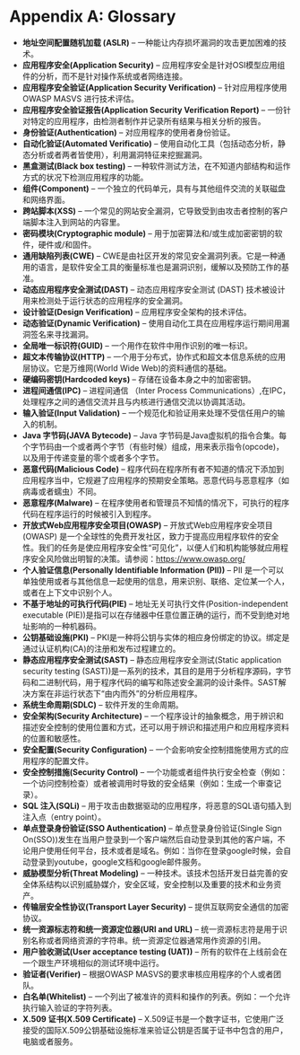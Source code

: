 # Appendix A: Glossary

- **地址空间配置随机加载 (ASLR)** – 一种能让内存损坏漏洞的攻击更加困难的技术。
- **应用程序安全(Application Security)** – 应用程序安全是针对OSI模型应用组件的分析，而不是针对操作系统或者网络连接。
- **应用程序安全验证(Application Security Verification)** – 针对应用程序使用 OWASP MASVS 进行技术评估。
- **应用程序安全验证报告(Application Security Verification Report)** – 一份针对特定的应用程序，由检测者制作并记录所有结果与相关分析的报告。
- **身份验证(Authentication)** – 对应用程序的使用者身份验证。
- **自动化验证(Automated Verificatio)** – 使用自动化工具（包括动态分析，静态分析或者两者皆使用），利用漏洞特征来挖掘漏洞。
- **黑盒测试(Black box testing)** – 一种软件测试方法，在不知道内部结构和运作方式的状况下检测应用程序的功能。
- **组件(Component)** – 一个独立的代码单元，具有与其他组件交流的关联磁盘和网络界面。
- **跨站脚本(XSS)** – 一个常见的网站安全漏洞，它导致受到由攻击者控制的客户端脚本注入到网站的内容里。
- **密码模块(Cryptographic module)** – 用于加密算法和/或生成加密密钥的软件，硬件或/和固件。
- **通用缺陷列表(CWE)** – CWE是由社区开发的常见安全漏洞列表。它是一种通用的语言，是软件安全工具的衡量标准也是漏洞识别，缓解以及预防工作的基准。
- **动态应用程序安全测试(DAST)** – 动态应用程序安全测试 (DAST) 技术被设计用来检测处于运行状态的应用程序的安全漏洞。
- **设计验证(Design Verification)** – 应用程序安全架构的技术评估。
- **动态验证(Dynamic Verification)** – 使用自动化工具在应用程序运行期间用漏洞签名来寻找漏洞。
- **全局唯一标识符(GUID)** – 一个用作在软件中用作识别的唯一标识。
- **超文本传输协议(HTTP)** – 一个用于分布式，协作式和超文本信息系统的应用层协议。它是万维网(World Wide Web)的资料通信的基础。
- **硬编码密钥(Hardcoded keys)** – 存储在设备本身之中的加密密钥。
- **进程间通信(IPC)** – 进程间通信 （Inter Process Communications）,在IPC，处理程序之间的通信交流并且与内核进行通信交流以协调其活动。
- **输入验证(Input Validation)** – 一个规范化和验证用来处理不受信任用户的输入的机制。
- **Java 字节码(JAVA Bytecode)** – Java 字节码是Java虚拟机的指令合集。每个字节码由一个或者两个字节（有些时候）组成，用来表示指令(opcode)，以及用于传递变量的零个或者多个字节。
- **恶意代码(Malicious Code)** – 程序代码在程序所有者不知道的情况下添加到应用程序当中，它规避了应用程序的预期安全策略。恶意代码与恶意程序（如病毒或者蠕虫）不同。
- **恶意程序(Malware)** – 在程序使用者和管理员不知情的情况下，可执行的程序代码在程序运行的时候被引入到程序。
- **开放式Web应用程序安全项目(OWASP)** – 开放式Web应用程序安全项目 (OWASP) 是一个全球性的免费开发社区，致力于提高应用程序软件的安全性。我们的任务是使应用程序安全性“可见化”，以便人们和机构能够就应用程序安全风险做出明智的决策。请参阅：<https://www.owasp.org/>
- **个人验证信息(Personally Identifiable Information (PII))** – PII 是一个可以单独使用或者与其他信息一起使用的信息，用来识别、联络、定位某一个人，或者在上下文中识别个人。
- **不基于地址的可执行代码(PIE)** – 地址无关可执行文件(Position-independent executable (PIE))是指可以在存储器中任意位置正确的运行，而不受到绝对地址影响的一种机器码。
- **公钥基础设施(PKI)** – PKI是一种将公钥与实体的相应身份绑定的协议。绑定是通过认证机构(CA)的注册和发布过程建立的。
- **静态应用程序安全测试(SAST)** – 静态应用程序安全测试(Static application security testing (SAST))是一系列的技术，其目的是用于分析程序源码，字节码和二进制代码，用于程序代码的编写和陈述安全漏洞的设计条件。SAST解决方案在非运行状态下“由内而外”的分析应用程序。
- **系统生命周期(SDLC)** – 软件开发的生命周期。
- **安全架构(Security Architecture)** – 一个程序设计的抽象概念，用于辨识和描述安全控制的使用位置和方式，还可以用于辨识和描述用户和应用程序资料的位置和敏感性。
- **安全配置(Security Configuration)** – 一个会影响安全控制措施使用方式的应用程序的配置文件。
- **安全控制措施(Security Control)** – 一个功能或者组件执行安全检查（例如：一个访问控制检查）或者被调用时导致的安全结果（例如：生成一个审查记录）。
- **SQL 注入(SQLi)** – 用于攻击由数据驱动的应用程序，将恶意的SQL语句插入到注入点（entry point）。
- **单点登录身份验证(SSO Authentication)** – 单点登录身份验证(Single Sign On(SSO))发生在当用户登录到一个客户端然后自动登录到其他的客户端，不论用户使用任何平台，技术或者是域名。例如：当你在登录google时候，会自动登录到youtube，google文档和google邮件服务。
- **威胁模型分析(Threat Modeling)** – 一种技术。该技术包括开发日益完善的安全体系结构以识别威胁媒介，安全区域，安全控制以及重要的技术和业务资产。
- **传输层安全性协议(Transport Layer Security)** – 提供互联网安全通信的加密协议。
- **统一资源标志符和统一资源定位器(URI and URL)** – 统一资源标志符是用于识别名称或者网络资源的字符串。统一资源定位器通常用作资源的引用。
- **用户验收测试(User acceptance testing (UAT))** – 所有的软件在上线前会在一个跟生产环境相似的测试环境中运行。
- **验证者(Verifier)** – 根据OWASP MASVS的要求审核应用程序的个人或者团队。
- **白名单(Whitelist)** – 一个列出了被准许的资料和操作的列表。例如：一个允许执行输入验证的字符列表。
- **X.509 证书(X.509 Certificate)** – X.509证书是一个数字证书，它使用广泛接受的国际X.509公钥基础设施标准来验证公钥是否属于证书中包含的用户，电脑或者服务。
